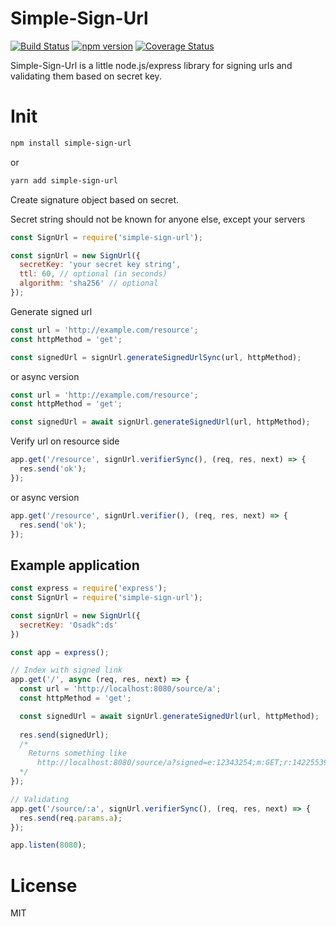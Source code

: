 Simple-Sign-Url
======

[![Build Status](https://travis-ci.org/Rodion93/simple-sign-url.svg?branch=master)](https://travis-ci.org/Rodion93/simple-sign-url) [![npm version](https://badge.fury.io/js/simple-sign-url.svg)](https://badge.fury.io/js/simple-sign-url) [![Coverage Status](https://coveralls.io/repos/github/Rodion93/simple-sign-url/badge.svg?branch=master)](https://coveralls.io/github/Rodion93/simple-sign-url?branch=master)

Simple-Sign-Url is a little node.js/express library for signing urls and validating them based on secret key.

Init
===========

```bash
npm install simple-sign-url
```
or 
```bash
yarn add simple-sign-url
```

Create signature object based on secret.

Secret string should not be known for anyone else, except your servers

```javascript
const SignUrl = require('simple-sign-url');

const signUrl = new SignUrl({
  secretKey: 'your secret key string',
  ttl: 60, // optional (in seconds)
  algorithm: 'sha256' // optional
});
```

Generate signed url

```javascript
const url = 'http://example.com/resource';
const httpMethod = 'get';

const signedUrl = signUrl.generateSignedUrlSync(url, httpMethod);
```
or async version
```javascript
const url = 'http://example.com/resource';
const httpMethod = 'get';

const signedUrl = await signUrl.generateSignedUrl(url, httpMethod);
```

Verify url on resource side

```javascript
app.get('/resource', signUrl.verifierSync(), (req, res, next) => {
  res.send('ok');
});
```
or async version
```javascript
app.get('/resource', signUrl.verifier(), (req, res, next) => {
  res.send('ok');
});
```

Example application
------------------

```javascript
const express = require('express');
const SignUrl = require('simple-sign-url');

const signUrl = new SignUrl({
  secretKey: 'Osadk^:ds'
})

const app = express();

// Index with signed link
app.get('/', async (req, res, next) => {
  const url = 'http://localhost:8080/source/a';
  const httpMethod = 'get';

  const signedUrl = await signUrl.generateSignedUrl(url, httpMethod);
  
  res.send(signedUrl);
  /*
    Returns something like 
      http://localhost:8080/source/a?signed=e:12343254;m:GET;r:1422553972;e8d071f5ae64338e3d3ac8ff0bcc583bd1d1dsa
  */
});

// Validating
app.get('/source/:a', signUrl.verifierSync(), (req, res, next) => {
  res.send(req.params.a);
});

app.listen(8080);
```

License
=======

MIT